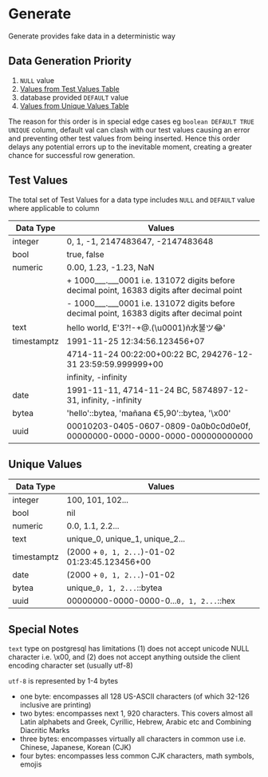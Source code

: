 # Generate

Generate provides fake data in a deterministic way

## Data Generation Priority
1. `NULL` value
2. [Values from Test Values Table](#test-values)
3. database provided `DEFAULT` value
4. [Values from Unique Values Table](#unique-values)

The reason for this order is in special edge cases eg  `boolean DEFAULT TRUE UNIQUE` column, default val can clash with our test values causing an error and preventing other test values from being inserted. Hence this order delays any potential errors up to the inevitable moment, creating a greater chance for successful row generation.

## Test Values
The total set of Test Values for a data type includes `NULL` and `DEFAULT` value where applicable to column

| Data Type   | Values                                                                                      |
| ----------- | ------------------------------------------------------------------------------------------- |
| integer     | 0, 1, -1, 2147483647, -2147483648                                                           |
| bool        | true, false                                                                                 |
| numeric     | 0.00, 1.23, -1.23, NaN                                                                      |
|             | + 1000___.___0001 i.e. 131072 digits before decimal point, 16383 digits after decimal point |
|             | - 1000___.___0001 i.e. 131072 digits before decimal point, 16383 digits after decimal point |
| text        | hello world, E'3?!-+@.(\u0001)ñ水불ツ😂'                                                     |
| timestamptz | 1991-11-25 12:34:56.123456+07                                                               |
|             | 4714-11-24 00:22:00+00:22 BC, 294276-12-31 23:59:59.999999+00                               |
|             | infinity, -infinity                                                                         |
| date        | 1991-11-11, 4714-11-24 BC, 5874897-12-31, infinity, -infinity                               |
| bytea       | 'hello'::bytea, 'mañana €5,90'::bytea, '\x00'                                               |
| uuid        | 00010203-0405-0607-0809-0a0b0c0d0e0f, 00000000-0000-0000-0000-000000000000                  |

## Unique Values

| Data Type   | Values                                         |
| ----------- | ---------------------------------------------- |
| integer     | 100, 101, 102...                               |
| bool        | nil                                            |
| numeric     | 0.0, 1.1, 2.2...                               |
| text        | unique_0, unique_1, unique_2...                |
| timestamptz | (2000 + `0, 1, 2...`)-01-02 01:23:45.123456+00 |
| date        | (2000 + `0, 1, 2...`)-01-02                    |
| bytea       | unique_`0, 1, 2...`::bytea                     |
| uuid        | 00000000-0000-0000-0...`0, 1, 2...`::hex       |

## Special Notes

`text` type on postgresql has limitations (1) does not accept unicode NULL character i.e. \x00, and (2) does not accept anything outside the client encoding character set (usually utf-8)

`utf-8` is represented by 1-4 bytes

- one byte: encompasses all 128 US-ASCII characters (of which 32-126 inclusive are printing)
- two bytes: encompasses next 1, 920 characters. This covers almost all Latin alphabets and Greek, Cyrillic, Hebrew, Arabic etc and Combining Diacritic Marks
- three bytes: encompasses virtually all characters in common use i.e. Chinese, Japanese, Korean (CJK)
- four bytes: encompasses less common CJK characters, math symbols, emojis
